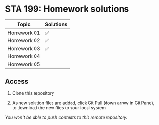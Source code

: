 # STA 199: Homework solutions


| Topic       | Solutions               |
|-------------|-------------------------|
| Homework 01 | :white_check_mark:      |
| Homework 02 | :white_check_mark:      |
| Homework 03 | :white_check_mark:      |
| Homework 04 |                         |
| Homework 05 |                         |


## Access

1. Clone this repository

2. As new solution files are added, click Git Pull (down arrow in Git Pane),
   to download the new files to your local system.

*You won't be able to push contents to this remote repository.*
